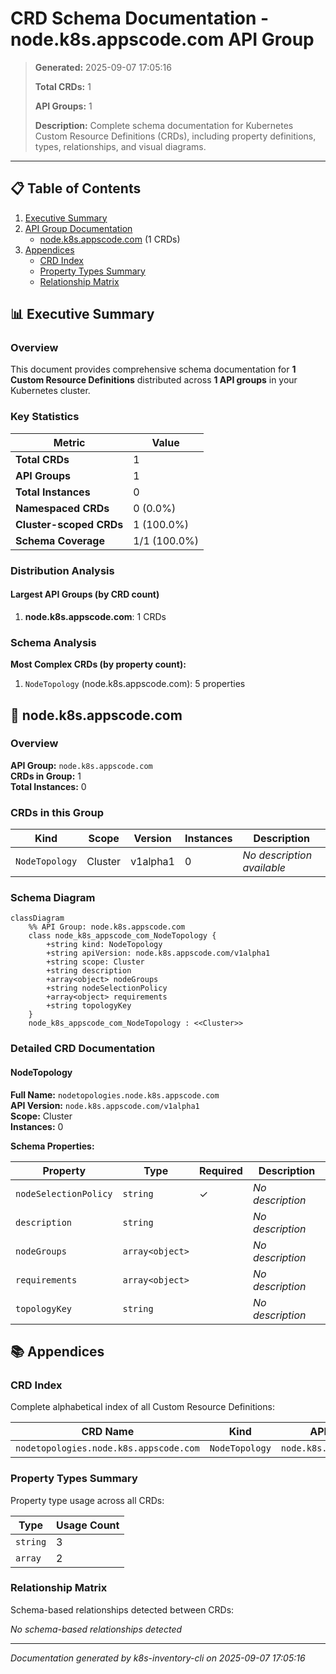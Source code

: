 # CRD Schema Documentation - node.k8s.appscode.com API Group

> **Generated:** 2025-09-07 17:05:16
> 
> **Total CRDs:** 1
> 
> **API Groups:** 1
> 
> **Description:** Complete schema documentation for Kubernetes Custom Resource Definitions (CRDs), including property definitions, types, relationships, and visual diagrams.

---

## 📋 Table of Contents

1. [Executive Summary](#-executive-summary)
2. [API Group Documentation](#-api-group-documentation)
   - [node.k8s.appscode.com](#nodek8sappscodecom) (1 CRDs)
3. [Appendices](#-appendices)
   - [CRD Index](#crd-index)
   - [Property Types Summary](#property-types-summary)
   - [Relationship Matrix](#relationship-matrix)

## 📊 Executive Summary

### Overview

This document provides comprehensive schema documentation for **1 Custom Resource Definitions** distributed across **1 API groups** in your Kubernetes cluster.

### Key Statistics

| Metric | Value |
|--------|-------|
| **Total CRDs** | 1 |
| **API Groups** | 1 |
| **Total Instances** | 0 |
| **Namespaced CRDs** | 0 (0.0%) |
| **Cluster-scoped CRDs** | 1 (100.0%) |
| **Schema Coverage** | 1/1 (100.0%) |

### Distribution Analysis

#### Largest API Groups (by CRD count)

1. **node.k8s.appscode.com**: 1 CRDs

### Schema Analysis

**Most Complex CRDs (by property count):**

1. `NodeTopology` (node.k8s.appscode.com): 5 properties


## 📁 node.k8s.appscode.com

### Overview

**API Group:** `node.k8s.appscode.com`  
**CRDs in Group:** 1  
**Total Instances:** 0

### CRDs in this Group

| Kind | Scope | Version | Instances | Description |
|------|-------|---------|-----------|-------------|
| `NodeTopology` | Cluster | v1alpha1 | 0 | *No description available* |

### Schema Diagram

```mermaid
classDiagram
    %% API Group: node.k8s.appscode.com
    class node_k8s_appscode_com_NodeTopology {
        +string kind: NodeTopology
        +string apiVersion: node.k8s.appscode.com/v1alpha1
        +string scope: Cluster
        +string description
        +array<object> nodeGroups
        +string nodeSelectionPolicy
        +array<object> requirements
        +string topologyKey
    }
    node_k8s_appscode_com_NodeTopology : <<Cluster>>
```
### Detailed CRD Documentation

#### NodeTopology

**Full Name:** `nodetopologies.node.k8s.appscode.com`  
**API Version:** `node.k8s.appscode.com/v1alpha1`  
**Scope:** Cluster  
**Instances:** 0  

**Schema Properties:**

| Property | Type | Required | Description |
|----------|------|----------|-------------|
| `nodeSelectionPolicy` | `string` | ✓ | *No description* |
| `description` | `string` |  | *No description* |
| `nodeGroups` | `array<object>` |  | *No description* |
| `requirements` | `array<object>` |  | *No description* |
| `topologyKey` | `string` |  | *No description* |




## 📚 Appendices

### CRD Index

Complete alphabetical index of all Custom Resource Definitions:

| CRD Name | Kind | API Group | Scope | Instances |
|----------|------|-----------|-------|-----------|
| `nodetopologies.node.k8s.appscode.com` | `NodeTopology` | `node.k8s.appscode.com` | Cluster | 0 |

### Property Types Summary

Property type usage across all CRDs:

| Type | Usage Count |
|------|-------------|
| `string` | 3 |
| `array` | 2 |

### Relationship Matrix

Schema-based relationships detected between CRDs:

*No schema-based relationships detected*


---

*Documentation generated by k8s-inventory-cli on 2025-09-07 17:05:16*